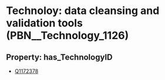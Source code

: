 # Technoloy: __data cleansing and validation tools__ (PBN__Technology_1126)

## Property: has_TechnologyID

* [Q1172378](Q1172378)

